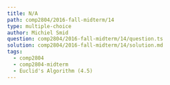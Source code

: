 ```yaml
---
title: N/A
path: comp2804/2016-fall-midterm/14
type: multiple-choice
author: Michiel Smid
question: comp2804/2016-fall-midterm/14/question.ts
solution: comp2804/2016-fall-midterm/14/solution.md
tags:
  - comp2804
  - comp2804-midterm
  - Euclid's Algorithm (4.5)
---
```

